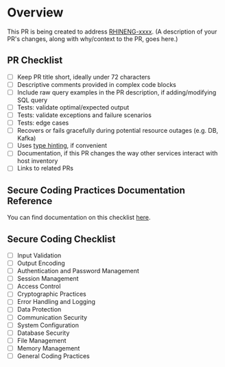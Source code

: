 # Overview

This PR is being created to address [RHINENG-xxxx](https://issues.redhat.com/browse/RHINENG-xxxx).
(A description of your PR's changes, along with why/context to the PR, goes here.)

## PR Checklist

- [ ] Keep PR title short, ideally under 72 characters
- [ ] Descriptive comments provided in complex code blocks
- [ ] Include raw query examples in the PR description, if adding/modifying SQL query
- [ ] Tests: validate optimal/expected output
- [ ] Tests: validate exceptions and failure scenarios
- [ ] Tests: edge cases
- [ ] Recovers or fails gracefully during potential resource outages (e.g. DB, Kafka)
- [ ] Uses [type hinting](https://docs.python.org/3/library/typing.html), if convenient
- [ ] Documentation, if this PR changes the way other services interact with host inventory
- [ ] Links to related PRs

## Secure Coding Practices Documentation Reference

You can find documentation on this checklist [here](https://github.com/RedHatInsights/secure-coding-checklist).

## Secure Coding Checklist

- [ ] Input Validation
- [ ] Output Encoding
- [ ] Authentication and Password Management
- [ ] Session Management
- [ ] Access Control
- [ ] Cryptographic Practices
- [ ] Error Handling and Logging
- [ ] Data Protection
- [ ] Communication Security
- [ ] System Configuration
- [ ] Database Security
- [ ] File Management
- [ ] Memory Management
- [ ] General Coding Practices
